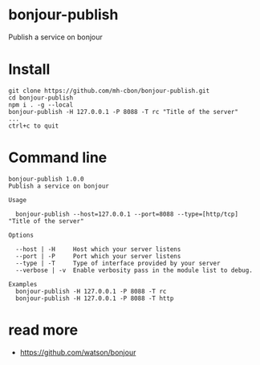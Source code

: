 # bonjour-publish
Publish a service on bonjour

# Install

```
git clone https://github.com/mh-cbon/bonjour-publish.git
cd bonjour-publish
npm i . -g --local
bonjour-publish -H 127.0.0.1 -P 8088 -T rc "Title of the server"
...
ctrl+c to quit
```

# Command line

    bonjour-publish 1.0.0
    Publish a service on bonjour

    Usage

      bonjour-publish --host=127.0.0.1 --port=8088 --type=[http/tcp]  "Title of the server"

    Options

      --host | -H     Host which your server listens
      --port | -P     Port which your server listens
      --type | -T     Type of interface provided by your server
      --verbose | -v  Enable verbosity pass in the module list to debug.

    Examples
      bonjour-publish -H 127.0.0.1 -P 8088 -T rc
      bonjour-publish -H 127.0.0.1 -P 8088 -T http

# read more

- https://github.com/watson/bonjour
